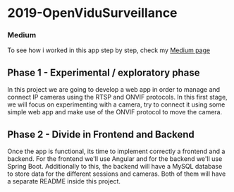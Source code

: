 # 2019-OpenViduSurveillance
### Medium
To see how i worked in this app step by step, check my [Medium page ](https://medium.com/@igort142)
## Phase 1 - Experimental / exploratory phase

In this project we are going to develop a web app in order to manage and connect IP cameras using the RTSP and ONVIF protocols.
In this first stage, we will focus on experimenting with a camera, try to connect it using some simple web app and make use of the ONVIF protocol to move the camera.

## Phase 2 - Divide in Frontend and Backend

Once the app is functional, its time to implement correctly a frontend and a backend. For the frontend we'll use Angular and for the backend we'll use Spring Boot. Additionally to this, the backend will have a MySQL database to store data for the different sessions and cameras.
Both of them will have a separate README inside this project.
